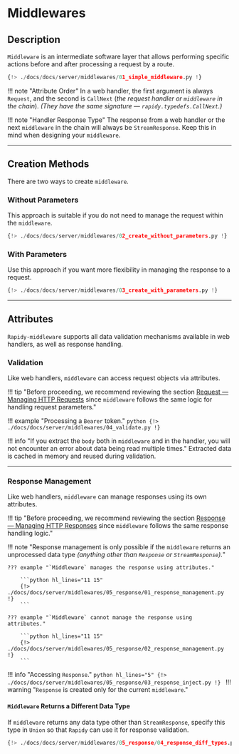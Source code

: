 # Middlewares

## Description

`Middleware` is an intermediate software layer that allows performing specific actions before and after processing a request by a route.

```python
{!> ./docs/docs/server/middlewares/01_simple_middleware.py !}
```

!!! note "Attribute Order"
    In a web handler, the first argument is always `Request`, and the second is `CallNext` (_the request handler or `middleware` in the chain_).
    *(They have the same signature — `rapidy.typedefs.CallNext`.)*

!!! note "Handler Response Type"
    The response from a web handler or the next `middleware` in the chain will always be `StreamResponse`. Keep this in mind when designing your `middleware`.

---

## Creation Methods

There are two ways to create `middleware`.

### Without Parameters

This approach is suitable if you do not need to manage the request within the `middleware`.

```python
{!> ./docs/docs/server/middlewares/02_create_without_parameters.py !}
```

### With Parameters

Use this approach if you want more flexibility in managing the response to a request.

```python
{!> ./docs/docs/server/middlewares/03_create_with_parameters.py !}
```

---

## Attributes

`Rapidy-middleware` supports all data validation mechanisms available in web handlers, as well as response handling.

### Validation

Like web handlers, `middleware` can access request objects via attributes.

!!! tip "Before proceeding, we recommend reviewing the section [Request — Managing HTTP Requests](../request) since `middleware` follows the same logic for handling request parameters."

!!! example "Processing a `Bearer` token."
    ```python
    {!> ./docs/docs/server/middlewares/04_validate.py !}
    ```

!!! info "If you extract the `body` both in `middleware` and in the handler, you will not encounter an error about data being read multiple times."
    Extracted data is cached in memory and reused during validation.

---

### Response Management

Like web handlers, `middleware` can manage responses using its own attributes.

!!! tip "Before proceeding, we recommend reviewing the section [Response — Managing HTTP Responses](../response) since `middleware` follows the same response handling logic."

!!! note "Response management is only possible if the `middleware` returns an unprocessed data type *(anything other than `Response` or `StreamResponse`).*"

    ??? example "`Middleware` manages the response using attributes."

        ```python hl_lines="11 15"
        {!> ./docs/docs/server/middlewares/05_response/01_response_management.py !}
        ```

    ??? example "`Middleware` cannot manage the response using attributes."

        ```python hl_lines="11 15"
        {!> ./docs/docs/server/middlewares/05_response/02_response_management.py !}
        ```

!!! info "Accessing `Response`."
    ```python hl_lines="5"
    {!> ./docs/docs/server/middlewares/05_response/03_response_inject.py !}
    ```
    !!! warning "`Response` is created only for the current `middleware`."

#### `Middleware` Returns a Different Data Type

If `middleware` returns any data type other than `StreamResponse`, specify this type in `Union` so that `Rapidy` can use it for response validation.

```python hl_lines="5"
{!> ./docs/docs/server/middlewares/05_response/04_response_diff_types.py !}
```
